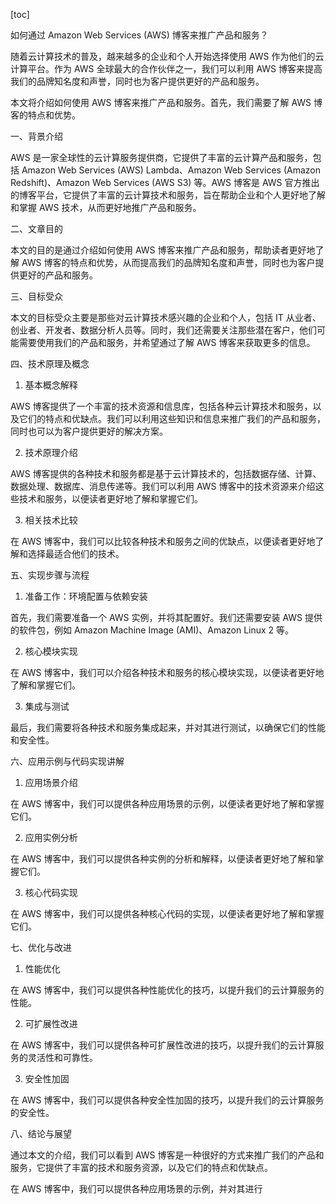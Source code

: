 
[toc]                    
                
                
如何通过 Amazon Web Services (AWS) 博客来推广产品和服务？

随着云计算技术的普及，越来越多的企业和个人开始选择使用 AWS 作为他们的云计算平台。作为 AWS 全球最大的合作伙伴之一，我们可以利用 AWS 博客来提高我们的品牌知名度和声誉，同时也为客户提供更好的产品和服务。

本文将介绍如何使用 AWS 博客来推广产品和服务。首先，我们需要了解 AWS 博客的特点和优势。

一、背景介绍

AWS 是一家全球性的云计算服务提供商，它提供了丰富的云计算产品和服务，包括 Amazon Web Services (AWS) Lambda、Amazon Web Services (Amazon Redshift)、Amazon Web Services (AWS S3) 等。AWS 博客是 AWS 官方推出的博客平台，它提供了丰富的云计算技术和服务，旨在帮助企业和个人更好地了解和掌握 AWS 技术，从而更好地推广产品和服务。

二、文章目的

本文的目的是通过介绍如何使用 AWS 博客来推广产品和服务，帮助读者更好地了解 AWS 博客的特点和优势，从而提高我们的品牌知名度和声誉，同时也为客户提供更好的产品和服务。

三、目标受众

本文的目标受众主要是那些对云计算技术感兴趣的企业和个人，包括 IT 从业者、创业者、开发者、数据分析人员等。同时，我们还需要关注那些潜在客户，他们可能需要使用我们的产品和服务，并希望通过了解 AWS 博客来获取更多的信息。

四、技术原理及概念

1. 基本概念解释

AWS 博客提供了一个丰富的技术资源和信息库，包括各种云计算技术和服务，以及它们的特点和优缺点。我们可以利用这些知识和信息来推广我们的产品和服务，同时也可以为客户提供更好的解决方案。

2. 技术原理介绍

AWS 博客提供的各种技术和服务都是基于云计算技术的，包括数据存储、计算、数据处理、数据库、消息传递等。我们可以利用 AWS 博客中的技术资源来介绍这些技术和服务，以便读者更好地了解和掌握它们。

3. 相关技术比较

在 AWS 博客中，我们可以比较各种技术和服务之间的优缺点，以便读者更好地了解和选择最适合他们的技术。

五、实现步骤与流程

1. 准备工作：环境配置与依赖安装

首先，我们需要准备一个 AWS 实例，并将其配置好。我们还需要安装 AWS 提供的软件包，例如 Amazon Machine Image (AMI)、Amazon Linux 2 等。

2. 核心模块实现

在 AWS 博客中，我们可以介绍各种技术和服务的核心模块实现，以便读者更好地了解和掌握它们。

3. 集成与测试

最后，我们需要将各种技术和服务集成起来，并对其进行测试，以确保它们的性能和安全性。

六、应用示例与代码实现讲解

1. 应用场景介绍

在 AWS 博客中，我们可以提供各种应用场景的示例，以便读者更好地了解和掌握它们。

2. 应用实例分析

在 AWS 博客中，我们可以提供各种实例的分析和解释，以便读者更好地了解和掌握它们。

3. 核心代码实现

在 AWS 博客中，我们可以提供各种核心代码的实现，以便读者更好地了解和掌握它们。

七、优化与改进

1. 性能优化

在 AWS 博客中，我们可以提供各种性能优化的技巧，以提升我们的云计算服务的性能。

2. 可扩展性改进

在 AWS 博客中，我们可以提供各种可扩展性改进的技巧，以提升我们的云计算服务的灵活性和可靠性。

3. 安全性加固

在 AWS 博客中，我们可以提供各种安全性加固的技巧，以提升我们的云计算服务的安全性。

八、结论与展望

通过本文的介绍，我们可以看到 AWS 博客是一种很好的方式来推广我们的产品和服务，它提供了丰富的技术和服务资源，以及它们的特点和优缺点。

在 AWS 博客中，我们可以提供各种应用场景的示例，并对其进行

